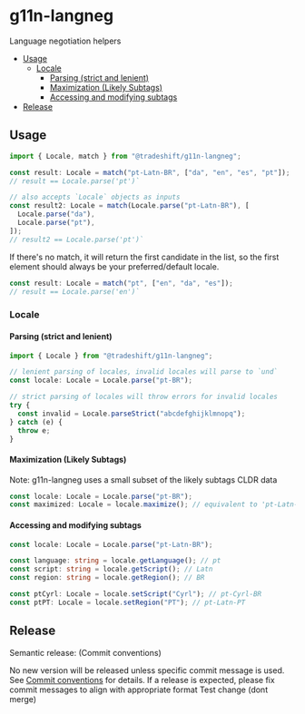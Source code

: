 # g11n-langneg

Language negotiation helpers

<!-- START doctoc generated TOC please keep comment here to allow auto update -->
<!-- DON'T EDIT THIS SECTION, INSTEAD RE-RUN doctoc TO UPDATE -->

- [Usage](#usage)
  - [Locale](#locale)
    - [Parsing (strict and lenient)](#parsing-strict-and-lenient)
    - [Maximization (Likely Subtags)](#maximization-likely-subtags)
    - [Accessing and modifying subtags](#accessing-and-modifying-subtags)
- [Release](#release)

<!-- END doctoc generated TOC please keep comment here to allow auto update -->

## Usage

```typescript
import { Locale, match } from "@tradeshift/g11n-langneg";

const result: Locale = match("pt-Latn-BR", ["da", "en", "es", "pt"]);
// result == Locale.parse('pt')`

// also accepts `Locale` objects as inputs
const result2: Locale = match(Locale.parse("pt-Latn-BR"), [
  Locale.parse("da"),
  Locale.parse("pt"),
]);
// result2 == Locale.parse('pt')`
```

If there's no match, it will return the first candidate in the list, so the first element should always be your preferred/default locale.

```typescript
const result: Locale = match("pt", ["en", "da", "es"]);
// result == Locale.parse('en')`
```

### Locale

#### Parsing (strict and lenient)

```typescript
import { Locale } from "@tradeshift/g11n-langneg";

// lenient parsing of locales, invalid locales will parse to `und`
const locale: Locale = Locale.parse("pt-BR");

// strict parsing of locales will throw errors for invalid locales
try {
  const invalid = Locale.parseStrict("abcdefghijklmnopq");
} catch (e) {
  throw e;
}
```

#### Maximization (Likely Subtags)

Note: g11n-langneg uses a small subset of the likely subtags CLDR data

```typescript
const locale: Locale = Locale.parse("pt-BR");
const maximized: Locale = locale.maximize(); // equivalent to 'pt-Latn-BR'
```

#### Accessing and modifying subtags

```typescript
const locale: Locale = Locale.parse("pt-Latn-BR");

const language: string = locale.getLanguage(); // pt
const script: string = locale.getScript(); // Latn
const region: string = locale.getRegion(); // BR

const ptCyrl: Locale = locale.setScript("Cyrl"); // pt-Cyrl-BR
const ptPT: Locale = locale.setRegion("PT"); // pt-Latn-PT
```

## Release

Semantic release: (Commit conventions)

No new version will be released unless specific commit message is used. See [Commit conventions](https://github.com/conventional-changelog-archived-repos/conventional-changelog-angular/blob/master/convention.md) for details.
If a release is expected, please fix commit messages to align with appropriate format
Test change (dont merge)

